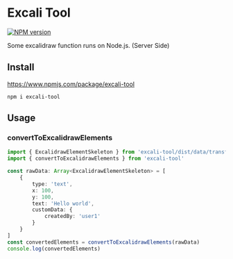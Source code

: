 # Excali Tool

[![NPM version](https://img.shields.io/npm/v/excali-tool.svg?style=flat)](https://www.npmjs.com/package/excali-tool)

Some excalidraw function runs on Node.js. (Server Side)

## Install

https://www.npmjs.com/package/excali-tool

```
npm i excali-tool
```

## Usage

### convertToExcalidrawElements

```typescript
import { ExcalidrawElementSkeleton } from 'excali-tool/dist/data/transform'
import { convertToExcalidrawElements } from 'excali-tool'

const rawData: Array<ExcalidrawElementSkeleton> = [
    {
        type: 'text',
        x: 100,
        y: 100,
        text: 'Hello world',
        customData: {
            createdBy: 'user1'
        }
    }
]
const convertedElements = convertToExcalidrawElements(rawData)
console.log(convertedElements)
```